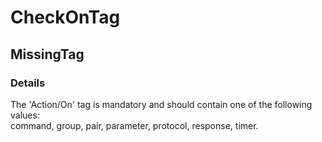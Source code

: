 ﻿---  
uid: Validator_6_6_1  
---

# CheckOnTag

## MissingTag

### Details

The 'Action\/On' tag is mandatory and should contain one of the following values:  
command, group, pair, parameter, protocol, response, timer.
